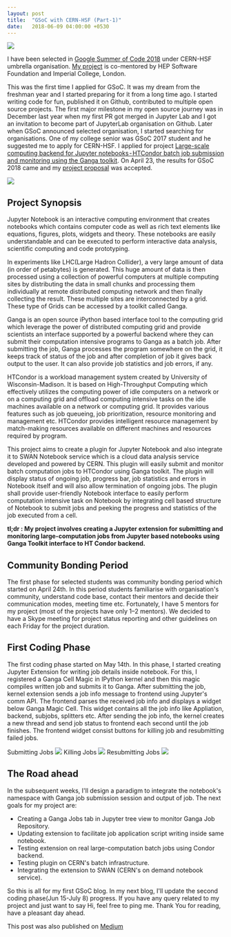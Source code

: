 ```yaml
---
layout: post
title:  "GSoC with CERN-HSF (Part-1)"
date:   2018-06-09 04:00:00 +0530
---
```


![](https://cdn-images-1.medium.com/max/800/1*tO8m8T4r33ITpdrRaGLfQA.jpeg)

I have been selected in [Google Summer of Code 2018](https://summerofcode.withgoogle.com/) under CERN-HSF umbrella organisation. [My project](https://summerofcode.withgoogle.com/projects/#6368971138269184) is co-mentored by HEP Software Foundation and Imperial College, London.


This was the first time I applied for GSoC. It was my dream from the freshman year and I started preparing for it from a long time ago. I started writing code for fun, published it on Github, contributed to multiple open source projects. The first major milestone in my open source journey was in December last year when my first PR got merged in Jupyter Lab and I got an invitation to become part of JupyterLab organisation on Github. Later when GSoC announced selected organisation, I started searching for organisations. One of my college senior was GSoC 2017 student and he suggested me to apply for CERN-HSF. I applied for project [Large-scale computing backend for Jupyter notebooks - HTCondor batch job submission and monitoring using the Ganga toolkit](https://hepsoftwarefoundation.org/gsoc/2018/proposal_GangaJupyter.html). On April 23, the results for GSoC 2018 came and my [project proposal](https://gist.github.com/apsknight/d3093d5e7bccd0351c33fe7e283aaaf2) was accepted.

![](https://cdn-images-1.medium.com/max/800/1*RNr-rgG0iUbqoqFRjmahbQ.png)

## Project Synopsis
Jupyter Notebook is an interactive computing environment that creates notebooks which contains computer code as well as rich text elements like equations, figures, plots, widgets and theory. These notebooks are easily understandable and can be executed to perform interactive data analysis, scientific computing and code prototyping.

In experiments like LHC(Large Hadron Collider), a very large amount of data (in order of petabytes) is generated. This huge amount of data is then processed using a collection of powerful computers at multiple computing sites by distributing the data in small chunks and processing them individually at remote distributed computing network and then finally collecting the result. These multiple sites are interconnected by a grid. These type of Grids can be accessed by a toolkit called Ganga.

Ganga is an open source iPython based interface tool to the computing grid which leverage the power of distributed computing grid and provide scientists an interface supported by a powerful backend where they can submit their computation intensive programs to Ganga as a batch job. After submitting the job, Ganga processes the program somewhere on the grid, it keeps track of status of the job and after completion of job it gives back output to the user. It can also provide job statistics and job errors, if any.

HTCondor is a workload management system created by University of Wisconsin-Madison. It is based on High-Throughput Computing which effectively utilizes the computing power of idle computers on a network or on a computing grid and offload computing intensive tasks on the idle machines available on a network or computing grid. It provides various features such as job queueing, job prioritization, resource monitoring and management etc. HTCondor provides intelligent resource management by match-making resources available on different machines and resources required by program.

This project aims to create a plugin for Jupyter Notebook and also integrate it to SWAN Notebook service which is a cloud data analysis service developed and powered by CERN. This plugin will easily submit and monitor batch computation jobs to HTCondor using Ganga toolkit. The plugin will display status of ongoing job, progress bar, job statistics and errors in Notebook itself and will also allow termination of ongoing jobs. The plugin shall provide user-friendly Notebook interface to easily perform computation intensive task on Notebook by integrating cell based structure of Notebook to submit jobs and peeking the progress and statistics of the job executed from a cell.

**tl;dr : My project involves creating a Jupyter extension for submitting and monitoring large-computation jobs from Jupyter based notebooks using Ganga Toolkit interface to HT Condor backend.**

## Community Bonding Period
The first phase for selected students was community bonding period which started on April 24th. In this period students familiarise with organisation's community, understand code base, contact their mentors and decide their communication modes, meeting time etc. Fortunately, I have 5 mentors  for my project (most of the projects have only 1–2 mentors). We decided to have a Skype meeting for project status reporting and other guidelines on each Friday for the project duration.

## First Coding Phase
The first coding phase started on May 14th. In this phase, I started creating Jupyter Extension for writing job details inside notebook. For this, I registered a Ganga Cell Magic in IPython kernel and then this magic compiles written job and submits it to Ganga. After submitting the job, kernel extension sends a job info message to frontend using Jupyter's comm API. The frontend parses the received job info and displays a widget below Ganga Magic Cell. This widget contains all the job info like Appliation, backend, subjobs, splitters etc. After sending the job info, the kernel creates a new thread and send job status to frontend each second until the job finishes. The frontend widget consist buttons for killing job and resubmitting failed jobs.


Submitting Jobs
![](https://cdn-images-1.medium.com/max/800/1*-Iv2XOcShgcm7MoAWLP6Ew.gif)
Killing Jobs
![](https://cdn-images-1.medium.com/max/800/1*0HeTEwrCFYbZIEgoqlADeg.gif)
Resubmitting Jobs
![](https://cdn-images-1.medium.com/max/800/1*U8wTeLmB0PfxZ_LX1B5msw.gif)

## The Road ahead
In the subsequent weeks, I'll design a paradigm to integrate the notebook's namespace with Ganga job submission session and output of job. The next goals for my project are:
- Creating a Ganga Jobs tab in Jupyter tree view to monitor Ganga Job Repository.
- Updating extension to facilitate job application script writing inside same notebook.
- Testing extension on real large-computation batch jobs using Condor backend.
- Testing plugin on CERN's batch infrastructure.
- Integrating the extension to SWAN (CERN's on demand notebook service).

So this is all for my first GSoC blog. In my next blog, I'll update the second coding phase(Jun 15-July 8) progress. If you have any query related to my project and just want to say Hi, feel free to ping me. Thank You for reading, have a pleasant day ahead.

This post was also published on [Medium](https://medium.com/@amanpratapsingh/gsoc-blog-1-7939b0f80456)